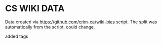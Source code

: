# CS WIKI DATA
Data created via https://github.com/crim-ca/wiki-bias script.
The split was automatically from the script, could change.

added tags